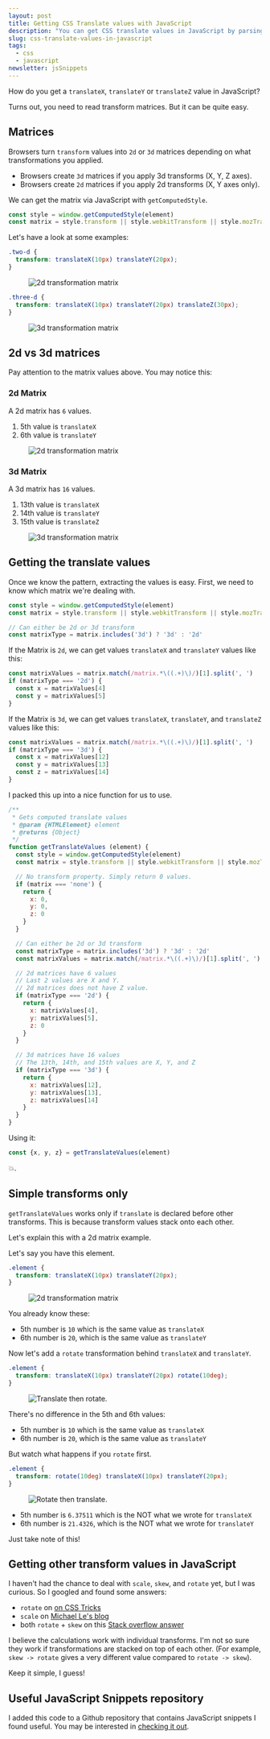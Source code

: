 ```yaml
---
layout: post
title: Getting CSS Translate values with JavaScript
description: "You can get CSS translate values in JavaScript by parsing 2d and 3d matrices. Here's how to do it, and what you should watch out for"
slug: css-translate-values-in-javascript
tags:
  - css
  - javascript
newsletter: jsSnippets
---
```


How do you get a `translateX`, `translateY` or `translateZ` value in JavaScript?

Turns out, you need to read transform matrices. But it can be quite easy.

<!-- more -->

## Matrices

Browsers turn `transform` values into `2d` or `3d` matrices depending on what transformations you applied.

- Browsers create `3d` matrices if you apply 3d transforms (X, Y, Z axes).
- Browsers create `2d` matrices if you apply 2d transforms (X, Y axes only).

We can get the matrix via JavaScript with `getComputedStyle`.

```js
const style = window.getComputedStyle(element)
const matrix = style.transform || style.webkitTransform || style.mozTransform
```

Let's have a look at some examples:

```css
.two-d {
  transform: translateX(10px) translateY(20px);
}
```

<figure role="figure">
  <img src="/images/2020/translate-in-javascript/two-d.png" alt="2d transformation matrix">
</figure>

```css
.three-d {
  transform: translateX(10px) translateY(20px) translateZ(30px);
}
```

<figure role="figure">
  <img src="/images/2020/translate-in-javascript/three-d.png" alt="3d transformation matrix">
</figure>

## 2d vs 3d matrices

Pay attention to the matrix values above. You may notice this:

### 2d Matrix

A 2d matrix has `6` values.

1. 5th value is `translateX`
2. 6th value is `translateY`

<figure role="figure">
  <img src="/images/2020/translate-in-javascript/two-d.png" alt="2d transformation matrix">
</figure>

### 3d Matrix

A 3d matrix has `16` values.

1. 13th value is `translateX`
2. 14th value is `translateY`
3. 15th value is `translateZ`

<figure role="figure">
  <img src="/images/2020/translate-in-javascript/three-d.png" alt="3d transformation matrix">
</figure>

## Getting the translate values

Once we know the pattern, extracting the values is easy. First, we need to know which matrix we're dealing with.

```js
const style = window.getComputedStyle(element)
const matrix = style.transform || style.webkitTransform || style.mozTransform

// Can either be 2d or 3d transform
const matrixType = matrix.includes('3d') ? '3d' : '2d'
```

If the Matrix is `2d`, we can get values `translateX` and `translateY` values like this:

```js
const matrixValues = matrix.match(/matrix.*\((.+)\)/)[1].split(', ')
if (matrixType === '2d') {
  const x = matrixValues[4]
  const y = matrixValues[5]
}
```

If the Matrix is `3d`, we can get values `translateX`, `translateY`, and `translateZ` values like this:

```js
const matrixValues = matrix.match(/matrix.*\((.+)\)/)[1].split(', ')
if (matrixType === '3d') {
  const x = matrixValues[12]
  const y = matrixValues[13]
  const z = matrixValues[14]
}
```

I packed this up into a nice function for us to use.

```js
/**
 * Gets computed translate values
 * @param {HTMLElement} element
 * @returns {Object}
 */
function getTranslateValues (element) {
  const style = window.getComputedStyle(element)
  const matrix = style.transform || style.webkitTransform || style.mozTransform

  // No transform property. Simply return 0 values.
  if (matrix === 'none') {
    return {
      x: 0,
      y: 0,
      z: 0
    }
  }

  // Can either be 2d or 3d transform
  const matrixType = matrix.includes('3d') ? '3d' : '2d'
  const matrixValues = matrix.match(/matrix.*\((.+)\)/)[1].split(', ')

  // 2d matrices have 6 values
  // Last 2 values are X and Y.
  // 2d matrices does not have Z value.
  if (matrixType === '2d') {
    return {
      x: matrixValues[4],
      y: matrixValues[5],
      z: 0
    }
  }

  // 3d matrices have 16 values
  // The 13th, 14th, and 15th values are X, Y, and Z
  if (matrixType === '3d') {
    return {
      x: matrixValues[12],
      y: matrixValues[13],
      z: matrixValues[14]
    }
  }
}
```

Using it:

```js
const {x, y, z} = getTranslateValues(element)
```

💥.

## Simple transforms only

`getTranslateValues` works only if `translate` is declared before other transforms. This is because transform values stack onto each other.

Let's explain this with a 2d matrix example.

Let's say you have this element.

```css
.element {
  transform: translateX(10px) translateY(20px);
}
```

<figure role="figure">
  <img src="/images/2020/translate-in-javascript/two-d.png" alt="2d transformation matrix">
</figure>

You already know these:

- 5th number is `10` which is the same value as `translateX`
- 6th number is `20`, which is the same value as `translateY`

Now let's add a `rotate` transformation behind `translateX` and `translateY`.

```css
.element {
  transform: translateX(10px) translateY(20px) rotate(10deg);
}
```

<figure role="figure">
  <img src="/images/2020/translate-in-javascript/translate-rotate.png" alt="Translate then rotate.">
</figure>

There's no difference in the 5th and 6th values:

- 5th number is `10` which is the same value as `translateX`
- 6th number is `20`, which is the same value as `translateY`

But watch what happens if you `rotate` first.

```css
.element {
  transform: rotate(10deg) translateX(10px) translateY(20px);
}
```

<figure role="figure">
  <img src="/images/2020/translate-in-javascript/rotate-translate.png" alt="Rotate then translate.">
</figure>

- 5th number is `6.37511` which is the NOT what we wrote for `translateX`
- 6th number is `21.4326`, which is the NOT what we wrote for `translateY`

Just take note of this!

## Getting other transform values in JavaScript

I haven't had the chance to deal with `scale`, `skew`, and `rotate` yet, but I was curious. So I googled and found some answers:

- `rotate` on [on CSS Tricks][1]
- `scale` on [Michael Le's blog][2]
- both `rotate` + `skew` on this [Stack overflow answer][3]

I believe the calculations work with individual transforms. I'm not so sure they work if transformations are stacked on top of each other. (For example, `skew -> rotate` gives a very different value compared to `rotate -> skew`).

Keep it simple, I guess!

## Useful JavaScript Snippets repository

I added this code to a Github repository that contains JavaScript snippets I found useful. You may be interested in [checking it out][4].

[1]:	https://css-tricks.com/get-value-of-css-rotation-through-javascript/ "Get Value of CSS Rotation through JavaScript"
[2]:	https://www.michael1e.com/get-scale-value-css-javascript/ "Get Scale Value of CSS Transformation through Javascript"
[3]:	https://stackoverflow.com/questions/5107134/find-the-rotation-and-skew-of-a-matrix-transformation "Find the Rotation and Skew of a Matrix transformation"
[4]:	https://github.com/zellwk/useful-js-snippets "Useful JavaScript snippets"
